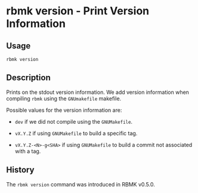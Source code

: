 
# rbmk version - Print Version Information

## Usage

```
rbmk version
```

## Description

Prints on the stdout version information. We add version information
when compiling `rbmk` using the `GNUmakefile` makefile.

Possible values for the version information are:

- `dev` if we did not compile using the `GNUMakefile`.

- `vX.Y.Z` if using `GNUMakefile` to build a specific tag.

- `vX.Y.Z-<N>-g<SHA>` if using `GNUMakefile` to build
a commit not associated with a tag.

## History

The `rbmk version` command was introduced in RBMK v0.5.0.
